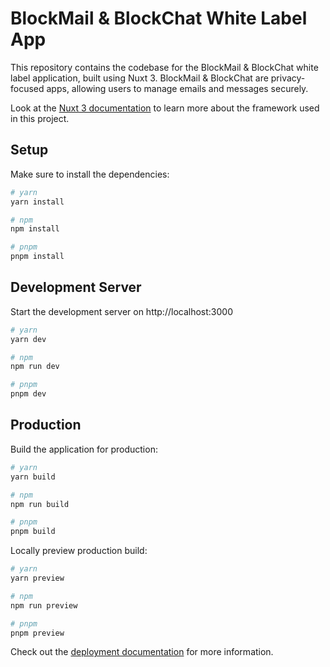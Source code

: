 # BlockMail & BlockChat White Label App

This repository contains the codebase for the BlockMail & BlockChat white label application, built using Nuxt 3. BlockMail & BlockChat are privacy-focused apps, allowing users to manage emails and messages securely.

Look at the [Nuxt 3 documentation](https://nuxt.com/docs/getting-started/introduction) to learn more about the framework used in this project.

## Setup

Make sure to install the dependencies:

```bash
# yarn
yarn install

# npm
npm install

# pnpm
pnpm install
```

## Development Server

Start the development server on http://localhost:3000

```bash
# yarn
yarn dev

# npm
npm run dev

# pnpm
pnpm dev
```

## Production

Build the application for production:

```bash
# yarn
yarn build

# npm
npm run build

# pnpm
pnpm build
```

Locally preview production build:

```bash
# yarn
yarn preview

# npm
npm run preview

# pnpm
pnpm preview
```

Check out the [deployment documentation](https://nuxt.com/docs/getting-started/deployment) for more information.
